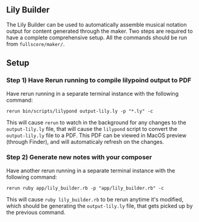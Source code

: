 ## Lily Builder

The Lily Builder can be used to automatically assemble musical notation output for content generated through the maker.  Two steps are required to have a complete comprehensive setup.  All the commands should be run from `fullscore/maker/`.

## Setup

### Step 1) Have Rerun running to compile lilypoind output to PDF

Have rerun running in a separate terminal instance with the following command:

```
rerun bin/scripts/lilypond output-lily.ly -p "*.ly" -c
```

This will cause `rerun` to watch in the background for any changes to the `output-lily.ly` file, that will cause the `lilypond` script to convert the `output-lily.ly` file to a PDF.  This PDF can be viewed in MacOS preview (through Finder), and will automaticaly refresh on the changes.

### Step 2) Generate new notes with your composer

Have another rerun running in a separate terminal instance with the following command:

```
rerun ruby app/lily_builder.rb -p "app/lily_builder.rb" -c
```

This will cause `ruby lily_builder.rb` to be rerun anytime it's modified, which should be generating the `output-lily.ly` file, that gets picked up by the previous command.

